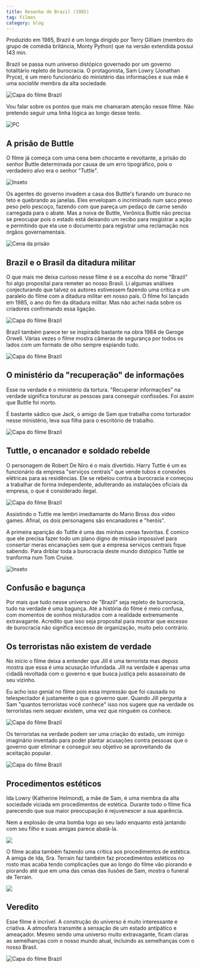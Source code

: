 ```yaml
---
title: Resenha de Brazil (1985)
tag: Filmes
category: blog
---
```


Produzido em 1985, Brazil é um longa dirigido por Terry Gilliam (membro do grupo de comédia britância, Monty Python) que na versão extendida possui 143 min.

Brazil se passa num universo distópico governado por um governo totalitário repleto de burocracia. O protagonista, Sam Lowry (Jonathan Pryce), é um mero funcionário do ministério das informações e sua mãe é uma *socialite* membra da alta sociedade.

![Capa do filme Brazil](/assets/filmes/brazil/brazil-capa.jpg)

Vou falar sobre os pontos que mais me chamaram atenção nesse filme. Não pretendo seguir uma linha lógica ao longo desse texto.

![PC](/assets/filmes/brazil/tela.gif)

## A prisão de Buttle

O filme já começa com uma cena bem chocante e revoltante, a prisão do senhor Buttle determinada por causa de um erro tipográfico, pois o verdadeiro alvo era o senhor "Tuttle".

![Inseto](/assets/filmes/brazil/inseto.gif)

Os agentes do governo invadem a casa dos Buttle's furando um buraco no teto e quebrando as janelas. Eles envelopam o incriminado num saco preso peso pelo pescoço, fazendo com que pareça um pedaço de carne sendo carregada para o abate. Mas a noiva de Buttle, Verônica Buttle não precisa se preocupar pois o estado está deixando um recibo para resgistrar a ação e permitindo que ela use o documento para registrar uma reclamação nos órgãos governamentais.

<!-- ![Cena da prisão](/assets/filmes/brazil/arrest1.gif) -->
![Cena da prisão](/assets/filmes/brazil/arrest3.gif)


## Brazil e o Brasil da ditadura militar

O que mais me deixa curioso nesse filme é se a escolha do nome "Brazil" foi algo proposital para remeter ao nosso Brasil. Li algumas análises conjecturando que talvez os autores estivessem fazendo uma crítica e um paralelo do filme com a ditadura militar em nosso país. O filme foi lançado em 1985, o ano do fim da ditadura militar. Mas não achei nada sobre os criadores confirmando essa ligação.

![Capa do filme Brazil](/assets/filmes/brazil/preso.png)

Brazil também parece ter se inspirado bastante na obra 1984 de Geroge Orwell. Várias vezes o filme mostra câmeras de segurança por todos os lados com um formato de olho sempre espiando tudo.

![Capa do filme Brazil](/assets/filmes/brazil/carimbo.png)


## O ministério da "recuperação" de informações

Esse na verdade é o ministério da tortura. "Recuperar informações" na verdade significa toruturar as pessoas para conseguir confissões. Foi assim que Buttle foi morto.

É bastante sádico que Jack, o amigo de Sam que trabalha como torturador nesse ministério, leva sua filha para o escritório de trabalho.

![Capa do filme Brazil](/assets/filmes/brazil/fim.png)

## Tuttle, o encanador e soldado rebelde

O personagem de Robert De Niro é o mais divertido. Harry Tuttle é um ex funcionário da empresa "serviços centrais" que vende tubos e conexões elétricas para as residências. Ele se rebelou contra a burocracia e começou a trabalhar de forma independente, adulterando as instalações oficiais da empresa, o que é considerado ilegal.

![Capa do filme Brazil](/assets/filmes/brazil/tuttle.png)

Assistindo o Tuttle me lembri imediamante do Mario Bross dos vídeo games. Afinal, os dois personagens são encanadores e "heróis".

A primeira aparição do Tuttle é uma das minhas cenas favoritas. É comico que ele precisa fazer todo um plano digno de missão impossível para consertar meras encanações sem que a empresa serviços centrais fique sabendo. Para driblar toda a burocracia deste mundo distópico Tuttle se tranforma num Tom Cruise.

![Inseto](/assets/filmes/brazil/merda.png)

## Confusão e bagunça

Por mais que tudo nesse universo de "Brazil" seja repleto de burocracia, tudo na verdade é uma bagunça. Até a história do filme é meio confusa, com momentos de sonhos misturados com a realidade extremamente extravagante. Acredito que isso seja proposital para mostrar que excesso de burocracia não significa excesso de organização, muito pelo contrário.

## Os terroristas não existem de verdade

No início o filme deixa a entender que Jill é uma terrorista mas depois mostra que essa é uma acusação infundada. Jill na verdade é apenas uma cidadã revoltada com o governo e que busca justiça pelo assassinato de seu vizinho.

Eu acho isso genial no filme pois essa impressão que foi causada no telespectador é justamente o que o governo quer. Quando Jill pergunta a Sam "quantos terroristas você conhece" isso nos sugere que na verdade os terroristas nem sequer existem, uma vez que ninguém os conhece.

![Capa do filme Brazil](/assets/filmes/brazil/conhece.png)

Os terroristas na verdade podem ser uma criação do estado, um inimigo imaginário inventado para poder plantar acusações contra pessoas que o governo quer eliminar e conseguir seu objetivo se aproveitando da aceitação popular.

![Capa do filme Brazil](/assets/filmes/brazil/bomba.png)

## Procedimentos estéticos

Ida Lowry (Katherine Helmond), a mãe de Sam, é uma membra da alta sociedade viciada em procedimentos de estética. Durante todo o filme fica parecendo que sua maior preocupação é rejuvenescer a sua aparência.

Nem a explosão de uma bomba logo ao seu lado enquanto está jantando com seu filho e suas amigas parece abalá-la.

![](/assets/filmes/brazil/beleza.png)

O filme acaba também fazendo uma crítica aos procedimentos de estética. A amiga de Ida, Sra. Terrain faz também faz procedimentos estéticos no rosto mas acaba tendo complicações que ao longo do filme vão piorando e piorando até que em uma das cenas das ilusões de Sam, mostra o funeral de Terrain.

![](/assets/filmes/brazil/enterro.png)

## Veredito

Esse filme é incrível. A construção do universo é muito interessante e criativa. A atmosfera transmite a sensação de um estado antipático e ameaçador. Mesmo sendo uma universo muito extravagante, ficam claras as semelhanças com o nosso mundo atual, incluindo as semelhanças com o nosso Brasil.

![Capa do filme Brazil](/assets/filmes/brazil/papeis.png)
